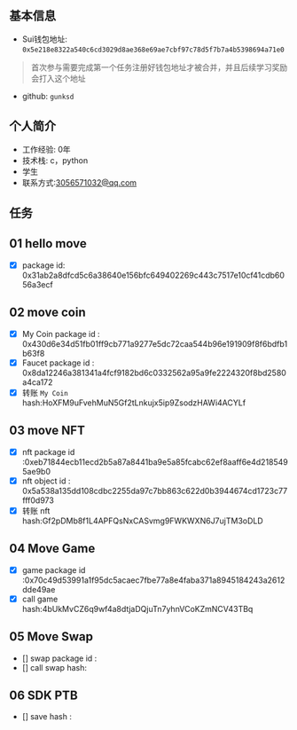 ## 基本信息
- Sui钱包地址: `0x5e218e8322a540c6cd3029d8ae368e69ae7cbf97c78d5f7b7a4b5398694a71e0`
> 首次参与需要完成第一个任务注册好钱包地址才被合并，并且后续学习奖励会打入这个地址
- github: `gunksd`

## 个人简介
- 工作经验: 0年
- 技术栈: c，python
- 学生
- 联系方式:3056571032@qq.com

## 任务

##   01 hello move  
- [x] package id: 0x31ab2a8dfcd5c6a38640e156bfc649402269c443c7517e10cf41cdb6056a3ecf

##   02 move coin
- [x] My Coin package id : 0x430d6e34d51fb01ff9cb771a9277e5dc72caa544b96e191909f8f6bdfb1b63f8
- [x] Faucet package id : 0x8da12246a381341a4fcf9182bd6c0332562a95a9fe2224320f8bd2580a4ca172
- [x] 转账 `My Coin` hash:HoXFM9uFvehMuN5Gf2tLnkujx5ip9ZsodzHAWi4ACYLf

##   03 move NFT
- [x] nft package id :0xeb71844ecb11ecd2b5a87a8441ba9e5a85fcabc62ef8aaff6e4d2185495ae9b0 
- [x] nft object id : 0x5a538a135dd108cdbc2255da97c7bb863c622d0b3944674cd1723c77fff0d973
- [x] 转账 nft  hash:Gf2pDMb8f1L4APFQsNxCASvmg9FWKWXN6J7ujTM3oDLD

##   04 Move Game
- [x] game package id :0x70c49d53991a1f95dc5acaec7fbe77a8e4faba371a8945184243a2612dde49ae
- [x] call game hash:4bUkMvCZ6q9wf4a8dtjaDQjuTn7yhnVCoKZmNCV43TBq

##   05 Move Swap
- [] swap package id :
- [] call swap hash:

##   06 SDK PTB
- [] save hash :
